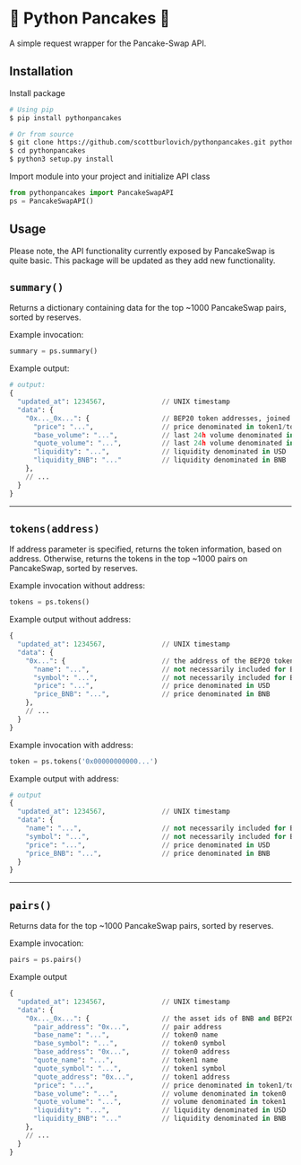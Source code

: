 # 🐍 Python Pancakes 🥞
A simple request wrapper for the Pancake-Swap API.

## Installation
Install package 
```bash
# Using pip
$ pip install pythonpancakes

# Or from source
$ git clone https://github.com/scottburlovich/pythonpancakes.git pythonpancakes
$ cd pythonpancakes
$ python3 setup.py install
```

Import module into your project and initialize API class
```python
from pythonpancakes import PancakeSwapAPI
ps = PancakeSwapAPI()
```

## Usage
Please note, the API functionality currently exposed by PancakeSwap is quite basic. This package will be updated 
as they add new functionality.

## `summary()`
Returns a dictionary containing data for the top ~1000 PancakeSwap pairs, sorted by reserves.

Example invocation:
```python
summary = ps.summary()
```
Example output:
```python
# output:
{
  "updated_at": 1234567,              // UNIX timestamp
  "data": {
    "0x..._0x...": {                  // BEP20 token addresses, joined by an underscore
      "price": "...",                 // price denominated in token1/token0
      "base_volume": "...",           // last 24h volume denominated in token0
      "quote_volume": "...",          // last 24h volume denominated in token1
      "liquidity": "...",             // liquidity denominated in USD
      "liquidity_BNB": "..."          // liquidity denominated in BNB
    },
    // ...
  }
}
```
---
## `tokens(address)`
If address parameter is specified, returns the token information, based on address. Otherwise, 
returns the tokens in the top ~1000 pairs on PancakeSwap, sorted by reserves.

Example invocation without address:
```python
tokens = ps.tokens()
```
Example output without address:
```python
{
  "updated_at": 1234567,              // UNIX timestamp
  "data": {
    "0x...": {                        // the address of the BEP20 token
      "name": "...",                  // not necessarily included for BEP20 tokens
      "symbol": "...",                // not necessarily included for BEP20 tokens
      "price": "...",                 // price denominated in USD
      "price_BNB": "...",             // price denominated in BNB
    },
    // ...
  }
}
```
Example invocation with address:
```python
token = ps.tokens('0x00000000000...')
```
Example output with address:
```python
# output
{
  "updated_at": 1234567,              // UNIX timestamp
  "data": {
    "name": "...",                    // not necessarily included for BEP20 tokens
    "symbol": "...",                  // not necessarily included for BEP20 tokens
    "price": "...",                   // price denominated in USD
    "price_BNB": "...",               // price denominated in BNB
  }
}
```
---
## `pairs()`
Returns data for the top ~1000 PancakeSwap pairs, sorted by reserves.

Example invocation:
```python
pairs = ps.pairs()
```
Example output
```python
{
  "updated_at": 1234567,              // UNIX timestamp
  "data": {
    "0x..._0x...": {                  // the asset ids of BNB and BEP20 tokens, joined by an underscore
      "pair_address": "0x...",        // pair address
      "base_name": "...",             // token0 name
      "base_symbol": "...",           // token0 symbol
      "base_address": "0x...",        // token0 address
      "quote_name": "...",            // token1 name
      "quote_symbol": "...",          // token1 symbol
      "quote_address": "0x...",       // token1 address
      "price": "...",                 // price denominated in token1/token0
      "base_volume": "...",           // volume denominated in token0
      "quote_volume": "...",          // volume denominated in token1
      "liquidity": "...",             // liquidity denominated in USD
      "liquidity_BNB": "..."          // liquidity denominated in BNB
    },
    // ...
  }
}
```
